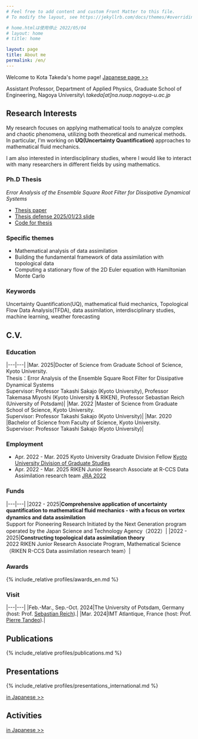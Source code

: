 ```yaml
---
# Feel free to add content and custom Front Matter to this file.
# To modify the layout, see https://jekyllrb.com/docs/themes/#overriding-theme-defaults

# home.htmlは使用停止 2022/05/04
# layout: home
# title: home

layout: page
title: About me
permalink: /en/
---
```

Welcome to Kota Takeda's home page! [Japanese page >>](/)

Assistant Professor, Department of Applied Physics, Graduate School of Engineering, Nagoya University\\
*takeda[at]na.nuap.nagoya-u.ac.jp*


## Research Interests
My research focuses on applying mathematical tools to analyze complex and chaotic phenomena, utilizing both theoretical and numerical methods.
In particular, I'm working on **UQ(Uncertainty Quantification)** approaches to mathematical fluid mechanics.

I am also interested in interdisciplinary studies, where I would like to interact with many researchers in different fields by using mathematics. 

### Ph.D Thesis
*Error Analysis of the Ensemble Square Root Filter for Dissipative Dynamical Systems*

- [Thesis paper](/math/pdf/thesis.pdf)
- [Thesis defense 2025/01/23 slide](https://slides.com/kotatakeda/thesis-presentation)
- [Code for thesis](https://github.com/KotaTakeda/thesis)

### Specific themes
- Mathematical analysis of data assimilation
- Building the fundamental framework of data assimilation with topological data
- Computing a stationary flow of the 2D Euler equation with Hamiltonian Monte Carlo

### Keywords
Uncertainty Quantification(UQ), mathematical fluid mechanics, Topological Flow Data Analysis(TFDA), data assimilation, interdisciplinary studies, machine learning, weather forecasting

<!-- 
### Developments
[in Japanese >>](/#開発) -->


## C.V.
### Education

|---|---|
|Mar. 2025|Docter of Science from Graduate School of Science, Kyoto University.<br>Thesis：Error Analysis of the Ensemble Square Root Filter for Dissipative Dynamical Systems<br>Supervisor: Professor Takashi Sakajo (Kyoto University), Professor Takemasa Miyoshi (Kyoto University & RIKEN), Professor Sebastian Reich (University of Potsdam)|
|Mar. 2022 |Master of Science from Graduate School of Science, Kyoto University.<br>Supervisor: Professor Takashi Sakajo (Kyoto University)|
|Mar. 2020 |Bachelor of Science from Faculty of Science, Kyoto University.<br>Supervisor: Professor Takashi Sakajo (Kyoto University)|

### Employment
- Apr. 2022 - Mar. 2025 Kyoto University Graduate Division Fellow [Kyoto University Division of Graduate Studies](https://www.kugd.k.kyoto-u.ac.jp/en/program)
- Apr. 2022 - Mar. 2025 RIKEN Junior Research Associate at R-CCS Data Assimilation research team [JRA 2022](https://www.riken.jp/en/careers/programs/jra/jra2022/index.html)

### Funds  

|---|---|
|2022 - 2025|**Comprehensive application of uncertainty quantification to mathematical fluid mechanics - with a focus on vortex dynamics and data assimilation**　<br> Support for Pioneering Research Initiated by the Next Generation program operated by the Japan Science and Technology Agency（2022）|
|2022 - 2025|**Constructing topological data assimilation theory**<br>2022 RIKEN Junior Research Associate Program, Mathematical Science <br>（RIKEN R-CCS Data assimilation research team）|

### Awards
{% include_relative profiles/awards_en.md %}

### Visit

|---|---|
|Feb.-Mar., Sep.-Oct. 2024|The University of Potsdam, Germany (host: Prof. [Sebastian Reich](https://www.math.uni-potsdam.de/~sreich/)).|
|Mar. 2024|IMT Atlantique, France (host: Prof. [Pierre Tandeo](https://tandeo.wordpress.com/)).|


## Publications
{% include_relative profiles/publications.md %}

## Presentations
{% include_relative profiles/presentations_international.md %}

[in Japanese >>](/#発表)

## Activities
[in Japanese >>](/#活動)

